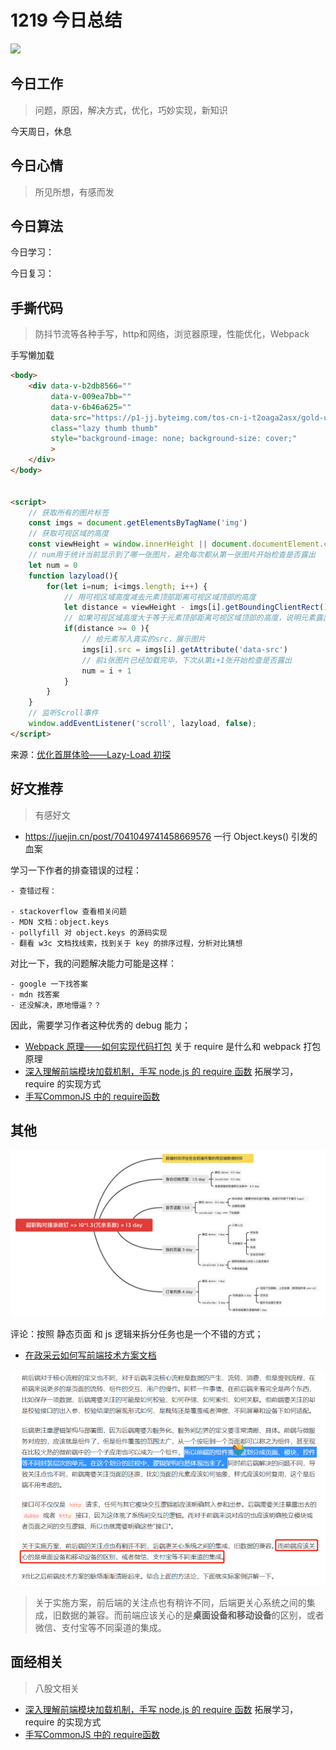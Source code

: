 
# 1219 今日总结

![](http://h2.ioliu.cn/bing/EmptyQuarter_ZH-CN0670918289_1920x1080.jpg)


## 今日工作
> 问题，原因，解决方式，优化，巧妙实现，新知识

今天周日，休息



## 今日心情
> 所见所想，有感而发


## 今日算法

今日学习：


今日复习：


## 手撕代码
> 防抖节流等各种手写，http和网络，浏览器原理，性能优化，Webpack

手写懒加载

```html
<body>
    <div data-v-b2db8566="" 
         data-v-009ea7bb="" 
         data-v-6b46a625=""   
         data-src="https://p1-jj.byteimg.com/tos-cn-i-t2oaga2asx/gold-user-assets/2018/9/27/16619f449ee24252~tplv-t2oaga2asx-image.image" 
         class="lazy thumb thumb"    
         style="background-image: none; background-size: cover;"
         >  
    </div>
</body>


<script>
    // 获取所有的图片标签
    const imgs = document.getElementsByTagName('img')
    // 获取可视区域的高度
    const viewHeight = window.innerHeight || document.documentElement.clientHeight
    // num用于统计当前显示到了哪一张图片，避免每次都从第一张图片开始检查是否露出
    let num = 0
    function lazyload(){
        for(let i=num; i<imgs.length; i++) {
            // 用可视区域高度减去元素顶部距离可视区域顶部的高度
            let distance = viewHeight - imgs[i].getBoundingClientRect().top
            // 如果可视区域高度大于等于元素顶部距离可视区域顶部的高度，说明元素露出
            if(distance >= 0 ){
                // 给元素写入真实的src，展示图片
                imgs[i].src = imgs[i].getAttribute('data-src')
                // 前i张图片已经加载完毕，下次从第i+1张开始检查是否露出
                num = i + 1
            }
        }
    }
    // 监听Scroll事件
    window.addEventListener('scroll', lazyload, false);
</script>
```

来源：[优化首屏体验——Lazy-Load 初探](https://juejin.cn/book/6844733750048210957/section/6844733750119514126)


## 好文推荐
> 有感好文


- https://juejin.cn/post/7041049741458669576 一行 Object.keys() 引发的血案

学习一下作者的排查错误的过程：

```
- 查错过程：

- stackoverflow 查看相关问题
- MDN 文档：object.keys
- pollyfill 对 object.keys 的源码实现
- 翻看 w3c 文档找线索，找到关于 key 的排序过程，分析对比猜想

```

对比一下，我的问题解决能力可能是这样：

```
- google 一下找答案
- mdn 找答案
- 还没解决，原地懵逼？？

```


因此，需要学习作者这种优秀的 debug 能力；


- [Webpack 原理——如何实现代码打包](https://juejin.cn/post/7031342702906048543) 关于 require 是什么和 webpack 打包原理
- [深入理解前端模块加载机制，手写 node.js 的 require 函数](https://zhuanlan.zhihu.com/p/266790788) 拓展学习，require 的实现方式
- [手写CommonJS 中的 require函数](https://juejin.cn/post/6844903998600773646)

## 其他

![](./imgs/task.png)

评论：按照 静态页面 和 js 逻辑来拆分任务也是一个不错的方式；

- [在政采云如何写前端技术方案文档](https://juejin.cn/post/7041713124210114567) 

![](./imgs/fe-notice.png)

> 关于实施方案，前后端的关注点也有稍许不同，后端更关心系统之间的集成，旧数据的兼容。而前端应该关心的是**桌面设备和移动设备**的区别，或者微信、支付宝等不同渠道的集成。


## 面经相关
> 八股文相关

- [深入理解前端模块加载机制，手写 node.js 的 require 函数](https://zhuanlan.zhihu.com/p/266790788) 拓展学习，require 的实现方式
- [手写CommonJS 中的 require函数](https://juejin.cn/post/6844903998600773646)